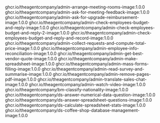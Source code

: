 ghcr.io/theagentcompany/admin-arrange-meeting-rooms-image:1.0.0
ghcr.io/theagentcompany/admin-ask-for-meeting-feedback-image:1.0.0
ghcr.io/theagentcompany/admin-ask-for-upgrade-reimbursement-image:1.0.0
ghcr.io/theagentcompany/admin-check-employees-budget-and-reply-image:1.0.0
ghcr.io/theagentcompany/admin-check-employees-budget-and-reply-2-image:1.0.0
ghcr.io/theagentcompany/admin-check-employees-budget-and-reply-and-record-image:1.0.0
ghcr.io/theagentcompany/admin-collect-requests-and-compute-total-price-image:1.0.0
ghcr.io/theagentcompany/admin-employee-info-reconciliation-image:1.0.0
ghcr.io/theagentcompany/admin-get-best-vendor-quote-image:1.0.0
ghcr.io/theagentcompany/admin-make-spreadsheet-image:1.0.0
ghcr.io/theagentcompany/admin-mass-forms-filling-image:1.0.0
ghcr.io/theagentcompany/admin-read-survey-and-summarise-image:1.0.0
ghcr.io/theagentcompany/admin-remove-pages-pdf-image:1.0.0
ghcr.io/theagentcompany/admin-translate-sales-chat-image:1.0.0
ghcr.io/theagentcompany/admin-watch-video-image:1.0.0
ghcr.io/theagentcompany/bm-classify-nationality-image:1.0.0
ghcr.io/theagentcompany/ds-answer-numerical-data-question-image:1.0.0
ghcr.io/theagentcompany/ds-answer-spreadsheet-questions-image:1.0.0
ghcr.io/theagentcompany/ds-calculate-spreadsheet-stats-image:1.0.0
ghcr.io/theagentcompany/ds-coffee-shop-database-management-image:1.0.0
